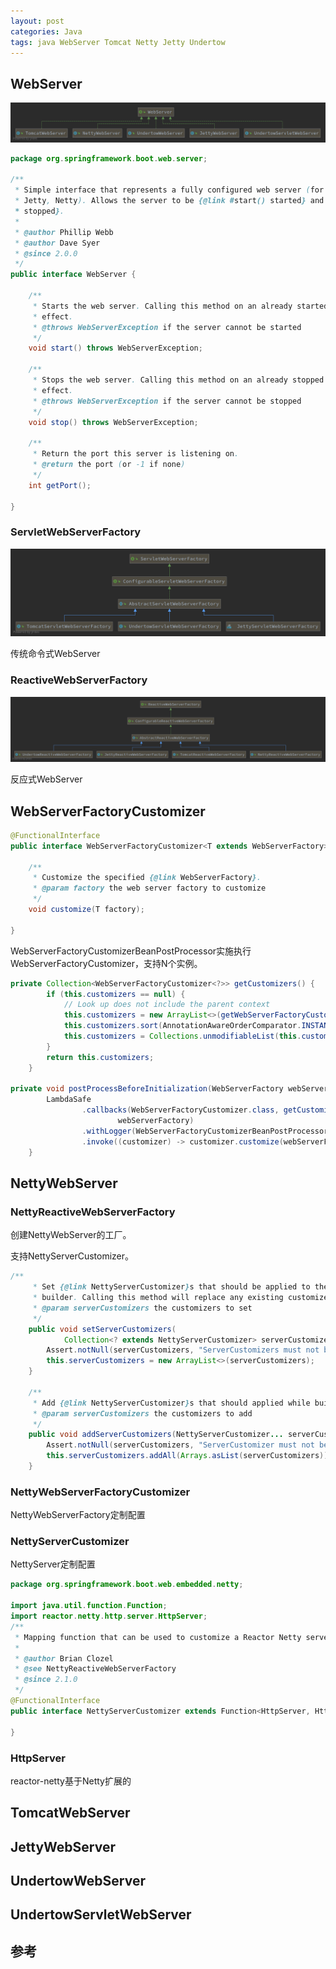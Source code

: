```yaml
---
layout: post
categories: Java
tags: java WebServer Tomcat Netty Jetty Undertow
---
```


## WebServer

![WebServer](/images/WebServer.png)

```java
package org.springframework.boot.web.server;

/**
 * Simple interface that represents a fully configured web server (for example Tomcat,
 * Jetty, Netty). Allows the server to be {@link #start() started} and {@link #stop()
 * stopped}.
 *
 * @author Phillip Webb
 * @author Dave Syer
 * @since 2.0.0
 */
public interface WebServer {

	/**
	 * Starts the web server. Calling this method on an already started server has no
	 * effect.
	 * @throws WebServerException if the server cannot be started
	 */
	void start() throws WebServerException;

	/**
	 * Stops the web server. Calling this method on an already stopped server has no
	 * effect.
	 * @throws WebServerException if the server cannot be stopped
	 */
	void stop() throws WebServerException;

	/**
	 * Return the port this server is listening on.
	 * @return the port (or -1 if none)
	 */
	int getPort();

}

```

### ServletWebServerFactory

![ServletWebServerFactory](/images/ServletWebServerFactory.png)

传统命令式WebServer

### ReactiveWebServerFactory

![ReactiveWebServerFactory](/images/ReactiveWebServerFactory.png)

反应式WebServer

## WebServerFactoryCustomizer

```java
@FunctionalInterface
public interface WebServerFactoryCustomizer<T extends WebServerFactory> {

	/**
	 * Customize the specified {@link WebServerFactory}.
	 * @param factory the web server factory to customize
	 */
	void customize(T factory);

}
```

WebServerFactoryCustomizerBeanPostProcessor实施执行WebServerFactoryCustomizer，支持N个实例。

```java
private Collection<WebServerFactoryCustomizer<?>> getCustomizers() {
		if (this.customizers == null) {
			// Look up does not include the parent context
			this.customizers = new ArrayList<>(getWebServerFactoryCustomizerBeans());
			this.customizers.sort(AnnotationAwareOrderComparator.INSTANCE);
			this.customizers = Collections.unmodifiableList(this.customizers);
		}
		return this.customizers;
	}

private void postProcessBeforeInitialization(WebServerFactory webServerFactory) {
		LambdaSafe
				.callbacks(WebServerFactoryCustomizer.class, getCustomizers(),
						webServerFactory)
				.withLogger(WebServerFactoryCustomizerBeanPostProcessor.class)
				.invoke((customizer) -> customizer.customize(webServerFactory));
	}
```



## NettyWebServer

### NettyReactiveWebServerFactory

创建NettyWebServer的工厂。

支持NettyServerCustomizer。

```java
/**
	 * Set {@link NettyServerCustomizer}s that should be applied to the Netty server
	 * builder. Calling this method will replace any existing customizers.
	 * @param serverCustomizers the customizers to set
	 */
	public void setServerCustomizers(
			Collection<? extends NettyServerCustomizer> serverCustomizers) {
		Assert.notNull(serverCustomizers, "ServerCustomizers must not be null");
		this.serverCustomizers = new ArrayList<>(serverCustomizers);
	}

	/**
	 * Add {@link NettyServerCustomizer}s that should applied while building the server.
	 * @param serverCustomizers the customizers to add
	 */
	public void addServerCustomizers(NettyServerCustomizer... serverCustomizers) {
		Assert.notNull(serverCustomizers, "ServerCustomizer must not be null");
		this.serverCustomizers.addAll(Arrays.asList(serverCustomizers));
	}
```

### NettyWebServerFactoryCustomizer

NettyWebServerFactory定制配置

### NettyServerCustomizer

NettyServer定制配置

```java
package org.springframework.boot.web.embedded.netty;

import java.util.function.Function;
import reactor.netty.http.server.HttpServer;
/**
 * Mapping function that can be used to customize a Reactor Netty server instance.
 *
 * @author Brian Clozel
 * @see NettyReactiveWebServerFactory
 * @since 2.1.0
 */
@FunctionalInterface
public interface NettyServerCustomizer extends Function<HttpServer, HttpServer> {

}
```

### HttpServer

reactor-netty基于Netty扩展的

## TomcatWebServer

## JettyWebServer

## UndertowWebServer

## UndertowServletWebServer

## 参考

